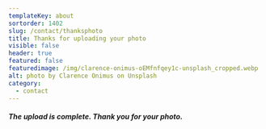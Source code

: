 ```yaml
---
templateKey: about
sortorder: 1402
slug: /contact/thanksphoto
title: Thanks for uploading your photo
visible: false
header: true
featured: false
featuredimage: /img/clarence-onimus-oEMfnfqey1c-unsplash_cropped.webp
alt: photo by Clarence Onimus on Unsplash
category:
  - contact
---
```

##### The upload is complete. Thank you for your photo.  ######

